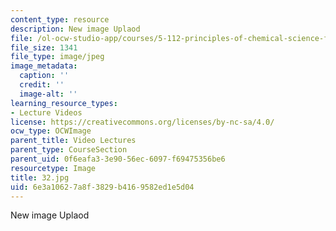 ```yaml
---
content_type: resource
description: New image Uplaod
file: /ol-ocw-studio-app/courses/5-112-principles-of-chemical-science-fall-2005/6e3a10627a8f3829b4169582ed1e5d04_32.jpg
file_size: 1341
file_type: image/jpeg
image_metadata:
  caption: ''
  credit: ''
  image-alt: ''
learning_resource_types:
- Lecture Videos
license: https://creativecommons.org/licenses/by-nc-sa/4.0/
ocw_type: OCWImage
parent_title: Video Lectures
parent_type: CourseSection
parent_uid: 0f6eafa3-3e90-56ec-6097-f69475356be6
resourcetype: Image
title: 32.jpg
uid: 6e3a1062-7a8f-3829-b416-9582ed1e5d04
---
```

New image Uplaod